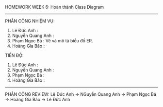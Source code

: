 HOMEWORK WEEK 6: Hoàn thành Class Diagram

-------------------------------------------------------------------------------
PHÂN CÔNG NHIỆM VỤ:

1. Lê Đức Anh : 
2. Nguyễn Quang Anh : 
3. Phạm Ngọc Bá : Vẽ và mô tả biểu đồ ER.
4. Hoàng Gia Bảo : 

TIẾN ĐỘ:
1. Lê Đức Anh : 
2. Nguyễn Quang Anh :
3. Phạm Ngọc Bá : 
4. Hoàng Gia Bảo : 

---------------------------------------------------------------------------------

PHÂN CÔNG REVIEW:
Lê Đức Anh -> NGuyễn Quang Anh -> Phạm Ngọc Bá -> Hoàng Gia Bảo -> Lê Đức Anh

